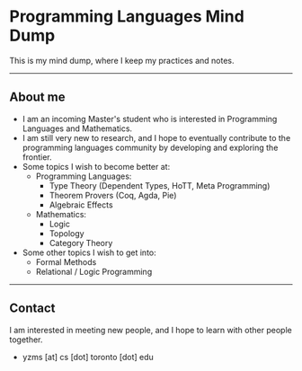 # Programming Languages Mind Dump

This is my mind dump, where I keep my practices and notes. 

---
## About me
- I am an incoming Master's student who is interested in Programming Languages and Mathematics.
- I am still very new to research, and I hope to eventually contribute to the programming languages community by developing and exploring the frontier.
- Some topics I wish to become better at:
	- Programming Languages:
		- Type Theory (Dependent Types, HoTT, Meta Programming)
		- Theorem Provers (Coq, Agda, Pie)
		- Algebraic Effects
	- Mathematics:
		- Logic
		- Topology
		- Category Theory
- Some other topics I wish to get into:
	- Formal Methods
	- Relational / Logic Programming

---
## Contact
I am interested in meeting new people, and I hope to learn with other people together.
- yzms [at] cs [dot] toronto [dot] edu
